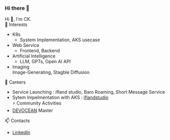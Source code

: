 ### Hi there 👋

<!--
**jeonck/jeonck** is a ✨ _special_ ✨ repository because its `README.md` (this file) appears on your GitHub profile.

Here are some ideas to get you started:

- 🔭 I’m currently working on ...
- 🌱 I’m currently learning ...
- 👯 I’m looking to collaborate on ...
- 🤔 I’m looking for help with ...
- 💬 Ask me about ...
- 📫 How to reach me: ...
- 😄 Pronouns: ...
- ⚡ Fun fact: ...
-->

Hi 👋, I'm CK.   
🌱 Interests  
- K8s  
  - System Implementation, AKS usecase  
- Web Service  
  - Frontend, Backend  
- Artificial Intelligence  
  - LLM, GPTs, Open AI API  
- Imaging  
  Image-Generating, Stagble Diffusion  

🔭 Careers    
- Service Launching : ifland studio, Baro Roaming, Short Message Service  
- Sytem Impelmentation with AKS : [iflandstudio](https://www.studio.ifland.io)  
⚡ Community Activities  
- [DEVOCEAN](https://devocean.sk.com/) Master  
  
📫 Contacts   
- [LinkedIn](https://www.linkedin.com/in/metacog/)  

